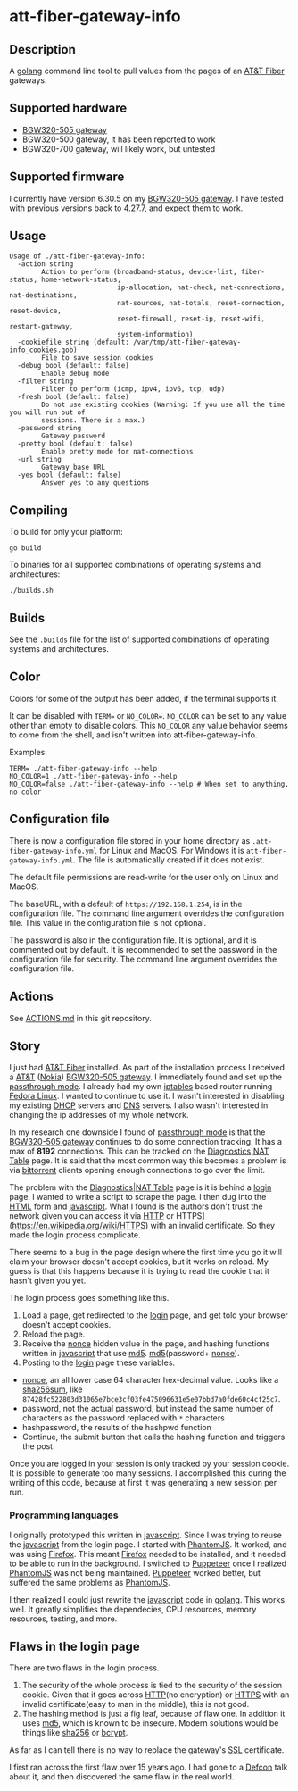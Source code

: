 # att-fiber-gateway-info
## Description
A [golang](https://en.wikipedia.org/wiki/Go_(programming_language)) command line
tool to pull values from the pages of an
[AT&T Fiber](https://www.att.com/internet/fiber/) gateways.

## Supported hardware
* [BGW320-505 gateway](https://help.sonic.com/hc/en-us/articles/1500000066642-BGW320)
* BGW320-500 gateway, it has been reported to work
* BGW320-700 gateway, will likely work, but untested

## Supported firmware
I currently have version 6.30.5 on my
[BGW320-505 gateway](https://help.sonic.com/hc/en-us/articles/1500000066642-BGW320).
I have tested with previous versions back to 4.27.7, and expect them to work.

## Usage
```
Usage of ./att-fiber-gateway-info:
  -action string
        Action to perform (broadband-status, device-list, fiber-status, home-network-status,
                           ip-allocation, nat-check, nat-connections, nat-destinations,
                           nat-sources, nat-totals, reset-connection, reset-device,
                           reset-firewall, reset-ip, reset-wifi, restart-gateway,
                           system-information)
  -cookiefile string (default: /var/tmp/att-fiber-gateway-info_cookies.gob)
        File to save session cookies
  -debug bool (default: false)
        Enable debug mode
  -filter string
        Filter to perform (icmp, ipv4, ipv6, tcp, udp)
  -fresh bool (default: false)
        Do not use existing cookies (Warning: If you use all the time you will run out of
        sessions. There is a max.)
  -password string
        Gateway password
  -pretty bool (default: false)
        Enable pretty mode for nat-connections
  -url string
        Gateway base URL
  -yes bool (default: false)
        Answer yes to any questions

```

## Compiling
To build for only your platform:
```
go build
```

To binaries for all supported combinations of operating systems and architectures:
```
./builds.sh
```

## Builds
See the `.builds` file for the list of supported combinations of operating
systems and architectures.

## Color
Colors for some of the output has been added, if the terminal supports it.

It can be disabled with `TERM=` or `NO_COLOR=`. `NO_COLOR` can be set to any
value other than empty to disable colors. This `NO_COLOR` any value behavior
seems to come from the shell, and isn't written into att-fiber-gateway-info.

Examples:
```
TERM= ./att-fiber-gateway-info --help
NO_COLOR=1 ./att-fiber-gateway-info --help
NO_COLOR=false ./att-fiber-gateway-info --help # When set to anything, no color
```

## Configuration file
There is now a configuration file stored in your home directory as
`.att-fiber-gateway-info.yml` for Linux and MacOS. For Windows it is
`att-fiber-gateway-info.yml`. The file is automatically created if it does not
exist.

The default file permissions are read-write for the user only on Linux and MacOS.

The baseURL, with a default of `https://192.168.1.254`, is in the configuration
file. The command line argument overrides the configuration file. This value in
the configuration file is not optional.

The password is also in the configuration file. It is optional, and it is
commented out by default. It is recommended to set the password in the
configuration file for security. The command line argument overrides the
configuration file.

## Actions
See [ACTIONS.md](ACTIONS.md) in this git repository.

## Story
  I just had [AT&T Fiber](https://www.att.com/internet/fiber/) installed. As
part of the installation process I received a
[AT&T](https://www.att.com/)
([Nokia](https://www.nokia.com/))
[BGW320-505 gateway](https://help.sonic.com/hc/en-us/articles/1500000066642-BGW320).
I immediately found and set up the
[passthrough mode](https://www.devonstephens.com/how-to-enable-ip-passthrough-on-att-bgw320-505/).
I already had my own [iptables](https://en.wikipedia.org/wiki/Iptables) based
router running [Fedora Linux](https://fedoraproject.org/). I wanted to
continue to use it. I wasn't interested in disabling my existing
[DHCP](https://en.wikipedia.org/wiki/Dynamic_Host_Configuration_Protocol)
servers and [DNS](https://en.wikipedia.org/wiki/Domain_Name_System) servers. I
also wasn't interested in changing the ip addresses of my whole network.

In my research one downside I found of
[passthrough mode](https://www.devonstephens.com/how-to-enable-ip-passthrough-on-att-bgw320-505/)
is that the
[BGW320-505 gateway](https://help.sonic.com/hc/en-us/articles/1500000066642-BGW320)
continues to do some connection tracking. It has a max of **8192** connections.
This can be tracked on the
[Diagnostics|NAT Table](https://192.168.1.254/cgi-bin/nattable.ha) page. It is
said that the most common way this becomes a problem is via
[bittorrent](https://en.wikipedia.org/wiki/BitTorrent) clients opening enough
connections to go over the limit.

The problem with the
[Diagnostics|NAT Table](https://192.168.1.254/cgi-bin/nattable.ha) page is it
is behind a [login](https://192.168.1.254/cgi-bin/login.ha) page. I wanted to
write a script to scrape the page. I then dug into the
[HTML](https://en.wikipedia.org/wiki/HTML) form and
[javascript](https://en.wikipedia.org/wiki/JavaScript). What I found is the
authors don't trust the network given you can access it via
[HTTP](https://en.wikipedia.org/wiki/HTTP) or
HTTPS](https://en.wikipedia.org/wiki/HTTPS) with
an invalid certificate. So they made the login process complicate.

There seems to a bug in the page design where the first time you go it will
claim your browser doesn't accept cookies, but it works on reload. My guess
is that this happens because it is trying to read the cookie that it hasn't
given you yet.

The login process goes something like this.

1. Load a page, get redirected to the
[login](https://192.168.1.254/cgi-bin/login.ha) page, and get told your browser
doesn't accept cookies.
2. Reload the page.
3. Receive the [nonce](https://en.wikipedia.org/wiki/Cryptographic_nonce)
hidden value in the page, and hashing functions written in
[javascript](https://en.wikipedia.org/wiki/JavaScript) that use
[md5](https://en.wikipedia.org/wiki/MD5).
[md5](https://en.wikipedia.org/wiki/MD5)(password+
[nonce](https://en.wikipedia.org/wiki/Cryptographic_nonce)).
4. Posting to the [login](https://192.168.1.254/cgi-bin/login.ha) page these
variables.
  - [nonce](https://en.wikipedia.org/wiki/Cryptographic_nonce), an all lower
case 64 character hex-decimal value. Looks like a
[sha256sum](https://en.wikipedia.org/wiki/SHA-2), like
`87428fc522803d31065e7bce3cf03fe475096631e5e07bbd7a0fde60c4cf25c7`.
  - password, not the actual password, but instead the same number of
characters as the password replaced with `*` characters
  - hashpassword, the results of the hashpwd function
  - Continue, the submit button that calls the hashing function and triggers
the post.

Once you are logged in your session is only tracked by your session cookie. It
is possible to generate too many sessions. I accomplished this during the
writing of this code, because at first it was generating a new session per run.

### Programming languages
I originally prototyped this written in
[javascript](https://en.wikipedia.org/wiki/JavaScript). Since I was trying to
reuse the [javascript](https://en.wikipedia.org/wiki/JavaScript) from the login
page. I started with [PhantomJS](https://github.com/ariya/phantomjs). It
worked, and was using [Firefox](https://www.mozilla.org/en-US/firefox/). This
meant [Firefox](https://www.mozilla.org/en-US/firefox/) needed to be installed,
and it needed to be able to run in the background. I switched to
[Puppeteer](https://github.com/puppeteer/puppeteer) once I realized
[PhantomJS](https://github.com/ariya/phantomjs) was not being maintained.
[Puppeteer](https://github.com/puppeteer/puppeteer) worked better, but suffered
the same problems as [PhantomJS](https://github.com/ariya/phantomjs).

I then realized I could just rewrite the
[javascript](https://en.wikipedia.org/wiki/JavaScript) code in
[golang](https://en.wikipedia.org/wiki/Go_(programming_language)). This works
well. It greatly simplifies the dependecies, CPU resources, memory resources,
testing, and more.

## Flaws in the login page
There are two flaws in the login process.

1. The security of the whole process is tied to the security of the session
cookie. Given that it goes across
[HTTP](https://en.wikipedia.org/wiki/HTTP)(no encryption) or
[HTTPS](https://en.wikipedia.org/wiki/HTTPS) with an invalid
certificate(easy to man in the middle), this is not good.
2. The hashing method is just a fig leaf, because of flaw one. In addition it
uses [md5](https://en.wikipedia.org/wiki/MD5), which is known to be insecure.
Modern solutions would be things like [sha256](https://en.wikipedia.org/wiki/SHA-2)
or [bcrypt](https://en.wikipedia.org/wiki/Bcrypt).

As far as I can tell there is no way to replace the gateway's
[SSL](https://en.wikipedia.org/wiki/Transport_Layer_Security) certificate.

I first ran across the first flaw over 15 years ago. I had gone to a
[Defcon](https://en.wikipedia.org/wiki/DEF_CON) talk about it,
and then discovered the same flaw in the real world.
